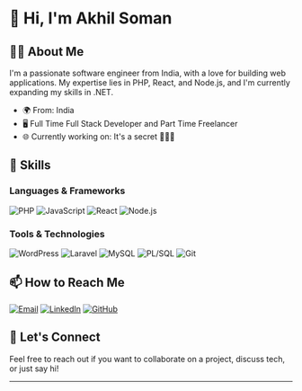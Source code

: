 # 👋 Hi, I'm Akhil Soman

## 👨‍💻 About Me

I'm a passionate software engineer from India, with a love for building web applications. My expertise lies in PHP, React, and Node.js, and I'm currently expanding my skills in .NET.

- 🌍 From: India
- 🖥️ Full Time Full Stack Developer and Part Time Freelancer
- 🌐 Currently working on: It's a secret 🤫😂😂

## 🚀 Skills

### Languages & Frameworks
![PHP](https://img.shields.io/badge/PHP-777BB4?style=for-the-badge&logo=php&logoColor=white)
![JavaScript](https://img.shields.io/badge/JavaScript-F7DF1E?style=for-the-badge&logo=javascript&logoColor=black)
![React](https://img.shields.io/badge/React-61DAFB?style=for-the-badge&logo=react&logoColor=black)
![Node.js](https://img.shields.io/badge/Node.js-339933?style=for-the-badge&logo=nodedotjs&logoColor=white)

### Tools & Technologies
![WordPress](https://img.shields.io/badge/WordPress-21759B?style=for-the-badge&logo=wordpress&logoColor=white)
![Laravel](https://img.shields.io/badge/Laravel-FF2D20?style=for-the-badge&logo=laravel&logoColor=white)
![MySQL](https://img.shields.io/badge/MySQL-4479A1?style=for-the-badge&logo=mysql&logoColor=white)
![PL/SQL](https://img.shields.io/badge/PL%2FSQL-003B5C?style=for-the-badge&logo=oracle&logoColor=white)
![Git](https://img.shields.io/badge/Git-F05032?style=for-the-badge&logo=git&logoColor=white)
<!--
## 🌱 Currently Learning
![.NET](https://img.shields.io/badge/.NET-512BD4?style=for-the-badge&logo=dotnet&logoColor=white) 
![AWS](https://img.shields.io/badge/AWS-232F3E?style=for-the-badge&logo=amazon-aws&logoColor=white)

Diving into the .NET ecosystem to enhance my backend development skills, and exploring AWS to strengthen my cloud computing knowledge.
-->
## 📫 How to Reach Me
[![Email](https://img.shields.io/badge/Email-D14836?style=for-the-badge&logo=gmail&logoColor=white)](mailto:psakhilsoman@gmail.com)
[![LinkedIn](https://img.shields.io/badge/LinkedIn-0077B5?style=for-the-badge&logo=linkedin&logoColor=white)](https://www.linkedin.com/in/psakhilsoman)
[![GitHub](https://img.shields.io/badge/GitHub-100000?style=for-the-badge&logo=github&logoColor=white)](https://github.com/psakhilsoman)


## 💬 Let's Connect

Feel free to reach out if you want to collaborate on a project, discuss tech, or just say hi!

---

